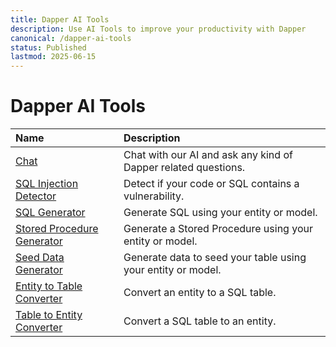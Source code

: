 ```yaml
---
title: Dapper AI Tools
description: Use AI Tools to improve your productivity with Dapper
canonical: /dapper-ai-tools
status: Published
lastmod: 2025-06-15
---
```


# Dapper AI Tools

| Name | Description |
| :--- | :---------- |
| [Chat](https://zzzcode.ai/dapper/chat) | Chat with our AI and ask any kind of Dapper related questions. |
| [SQL Injection Detector](https://zzzcode.ai/dapper/sql-injection-detector) | Detect if your code or SQL contains a vulnerability. |
| [SQL Generator](https://zzzcode.ai/dapper/sql-generator) | Generate SQL using your entity or model. |
| [Stored Procedure Generator](https://zzzcode.ai/dapper/stored-procedure-generator) |  Generate a Stored Procedure using your entity or model.|
| [Seed Data Generator](https://zzzcode.ai/dapper/seed-data-generator) | Generate data to seed your table using your entity or model.|
| [Entity to Table Converter](https://zzzcode.ai/dapper/entity-to-table-converter) | Convert an entity to a SQL table. |
| [Table to Entity Converter](https://zzzcode.ai/dapper/table-to-entity-converter) | Convert a SQL table to an entity. |